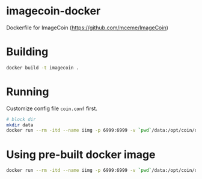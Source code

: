 # imagecoin-docker
Dockerfile for ImageCoin (<https://github.com/mceme/ImageCoin>)


# Building

```bash
docker build -t imagecoin .
```

# Running

Customize config file `coin.conf` first.

```bash
# block dir
mkdir data
docker run --rm -itd --name iimg -p 6999:6999 -v `pwd`/data:/opt/coin/data -v `pwd`/coin.conf:/opt/coin/coin.conf imagecoin
```

# Using pre-built docker image

```bash
docker run --rm -itd --name iimg -p 6999:6999 -v `pwd`/data:/opt/coin/data -v `pwd`/coin.conf:/opt/coin/coin.conf mixhq/imagecoin:latest
```
